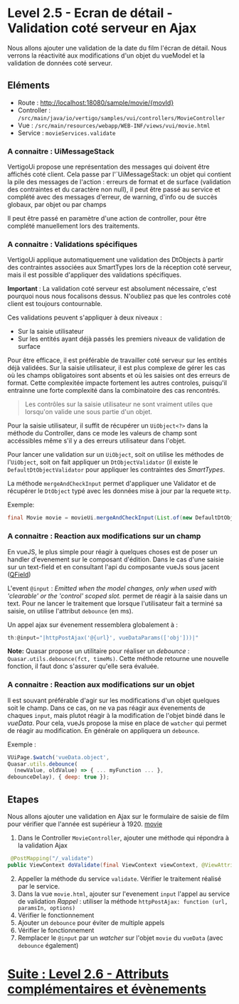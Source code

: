 # Level 2.5 - Ecran de détail - Validation coté serveur en Ajax

Nous allons ajouter une validation de la date du film l'écran de détail.
Nous verrons la réactivité aux modifications d'un objet du vueModel et la validation de données coté serveur.

## Eléments

- Route : [http://localhost:18080/sample/movie/{movId}](http://localhost:18080/sample/movie/3678598)
- Controller : `/src/main/java/io/vertigo/samples/vui/controllers/MovieController`
- Vue : `/src/main/resources/webapp/WEB-INF/views/vui/movie.html`
- Service : `movieServices.validate`

### A connaitre : UiMessageStack

VertigoUi propose une représentation des messages qui doivent être affichés coté client.
Cela passe par l'`UiMessageStack: un objet qui contient la pile des messages de l'action : erreurs de format et de surface (validation des contraintes et du caractère non null), il peut être passé au service et complété avec des messages d'erreur, de warning, d'info ou de succès globaux, par objet ou par champs

Il peut être passé en paramètre d'une action de controller, pour être complété manuellement lors des traitements. 


### A connaitre : Validations spécifiques

VertigoUi applique automatiquement une validation des DtObjects à partir des contraintes associées aux SmartTypes lors de la réception coté serveur, 
mais il est possible d'appliquer des validations spécifiques.

**Important** : La validation coté serveur est absolument nécessaire, c'est pourquoi nous nous focalisons dessus. N'oubliez pas que les controles coté client est toujours contournable.

Ces validations peuvent s'appliquer à deux niveaux : 
- Sur la saisie utilisateur 
- Sur les entités ayant déjà passés les premiers niveaux de validation de surface

Pour être efficace, il est préférable de travailler coté serveur sur les entités déjà validées. 
Sur la saisie utilisateur, il est plus complexe de gérer les cas où les champs obligatoires sont absents et où les saisies ont des erreurs de format. 
Cette complexitée impacte fortement les autres controles, puisqu'il entrainne une forte complexité dans la combinatoire des cas rencontrés.

> Les contrôles sur la saisie utilisateur ne sont vraiment utiles que lorsqu'on valide une sous partie d'un objet.

Pour la saisie utilisateur, il suffit de récupérer un `UiObject<?>` dans la méthode du Controller, dans ce mode les valeurs de champ sont accéssibles même s'il y a des erreurs utilisateur dans l'objet.

Pour lancer une validation sur un `UiObject`, soit on utilise les méthodes de l'`UiObject`, soit on fait appliquer un `DtObjectValidator` (il existe le `DefaultDtObjectValidator` pour appliquer les contraintes des *SmartTypes*.

La méthode `mergeAndCheckInput` permet d'appliquer une Validator et de récupérer le `DtObject` typé avec les données mise à jour par la requete `Http`.

Exemple:
```Java
final Movie movie = movieUi.mergeAndCheckInput(List.of(new DefaultDtObjectValidator<>()), uiMessageStack);
```

### A connaitre : Reaction aux modifications sur un champ 

En vueJS, le plus simple pour réagir à quelques choses est de poser un handler d'evenement sur le composant d'édition.
Dans le cas d'une saisie sur un text-field et en consultant l'api du composante vueJs sous jacent ([QField](https://v1.quasar.dev/vue-components/field))

L'event `@input` : *Emitted when the model changes, only when used with 'clearable' or the 'control' scoped slot.*
permet de réagir à la saisie dans un text. Pour ne lancer le traitement que lorsque l'utilisateur fait a terminé sa saisie, on utilise l'attribut `debounce` (en ms).

Un appel ajax sur évenement ressemblera globalement à :
```Javascript
th:@input="|httpPostAjax('@{url}', vueDataParams(['obj']))|"
```

**Note:** Quasar propose un utilitaire pour réaliser un *debounce* : `Quasar.utils.debounce(fct, timeMs)`.
Cette méthode retourne une nouvelle fonction, il faut donc s'assurer qu'elle sera évaluée.

### A connaitre : Reaction aux modifications sur un objet 

Il est souvant préférable d'agir sur les modifications d'un objet quelques soit le champ. 
Dans ce cas, on ne va pas réagir aux évenements de chaques `input`, mais plutot réagir à la modification de l'objet bindé dans le *vueData*.
Pour cela, vueJs propose la mise en place de `watcher` qui permet de réagir au modification. En générale on appliquera un `debounce`.

Exemple : 
```Javascript
VUiPage.$watch('vueData.object', 
Quasar.utils.debounce(
  (newValue, oldValue) => { ... myFunction ... },
debounceDelay), { deep: true });
```

## Etapes

Nous allons ajouter une validation en Ajax sur le formulaire de saisie de film pour vérifier que l'année est supérieur à 1920. [movie](http://localhost:18080/sample/movie/3678598)


1. Dans le Controller `MovieController`, ajouter une méthode qui répondra à la validation Ajax 
```Java
 @PostMapping("/_validate")
public ViewContext doValidate(final ViewContext viewContext, @ViewAttribute("movie") final Movie movie, final UiMessageStack uiMessageStack) {
```
2. Appeller la méthode du service `validate`. Vérifier le traitement réalisé par le service.
3. Dans la vue `movie.html`, ajouter sur l'evenement `input` l'appel au service de validation
*Rappel* : utiliser la méthode `httpPostAjax: function (url, paramsIn, options)`
4. Vérifier le fonctionnement
5. Ajouter un `debounce` pour éviter de multiple appels
6. Vérifier le fonctionnement
7. Remplacer le `@input` par un *watcher* sur l'objet `movie` du `vueData` (avec `debounce` également)

# [Suite : Level 2.6 - Attributs complémentaires et évènements](./Level2.5.md)
